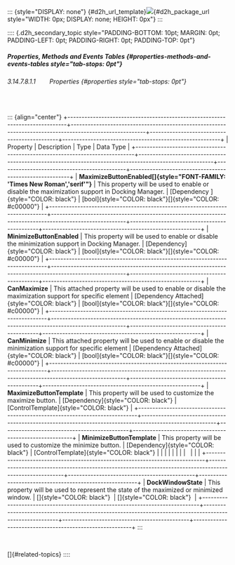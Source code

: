 ::: {style="DISPLAY: none"}
[](ms-xhelp:///?Id=d2h_url_template){#d2h_url_template}![](!package_url!){#d2h_package_url style="WIDTH: 0px; DISPLAY: none; HEIGHT: 0px"}
:::

:::: {.d2h_secondary_topic style="PADDING-BOTTOM: 10pt; MARGIN: 0pt; PADDING-LEFT: 0pt; PADDING-RIGHT: 0pt; PADDING-TOP: 0pt"}
##### Properties, Methods and Events Tables {#properties-methods-and-events-tables style="tab-stops: 0pt"}

###### 3.14.7.8.1.1        Properties {#properties style="tab-stops: 0pt"}

 

::: {align="center"}
+-----------------------------------------------------------------------------+--------------------------------------------------------------------------------------------------------+---------------------------------------------+--------------------------------------------------------+
| Property                                                                    | Description                                                                                            | Type                                        | Data Type                                              |
+-----------------------------------------------------------------------------+--------------------------------------------------------------------------------------------------------+---------------------------------------------+--------------------------------------------------------+
| **MaximizeButtonEnabled[]{style="FONT-FAMILY: 'Times New Roman','serif'"}** | This property will be used to enable or disable the maximization support in Docking Manager.           | [Dependency ]{style="COLOR: black"}         | [bool]{style="COLOR: black"}[]{style="COLOR: #c00000"} |
+-----------------------------------------------------------------------------+--------------------------------------------------------------------------------------------------------+---------------------------------------------+--------------------------------------------------------+
| **MinimizeButtonEnabled**                                                   | This property will be used to enable or disable the minimization support in Docking Manager.           | [Dependency]{style="COLOR: black"}          | [bool]{style="COLOR: black"}[]{style="COLOR: #c00000"} |
+-----------------------------------------------------------------------------+--------------------------------------------------------------------------------------------------------+---------------------------------------------+--------------------------------------------------------+
| **CanMaximize**                                                             | This attached property will be used to enable or disable the maximization support for specific element | [Dependency Attached]{style="COLOR: black"} | [bool]{style="COLOR: black"}[]{style="COLOR: #c00000"} |
+-----------------------------------------------------------------------------+--------------------------------------------------------------------------------------------------------+---------------------------------------------+--------------------------------------------------------+
| **CanMinimize**                                                             | This attached property will be used to enable or disable the minimization support for specific element | [Dependency Attached]{style="COLOR: black"} | [bool]{style="COLOR: black"}[]{style="COLOR: #c00000"} |
+-----------------------------------------------------------------------------+--------------------------------------------------------------------------------------------------------+---------------------------------------------+--------------------------------------------------------+
| **MaximizeButtonTemplate**                                                  | This property will be used to customize the maximize button.                                           | [Dependency]{style="COLOR: black"}          | [ControlTemplate]{style="COLOR: black"}                |
+-----------------------------------------------------------------------------+--------------------------------------------------------------------------------------------------------+---------------------------------------------+--------------------------------------------------------+
| **MinimizeButtonTemplate**                                                  | This property will be used to customize the minimize button.                                           | [Dependency]{style="COLOR: black"}          | [ControlTemplate]{style="COLOR: black"}                |
|                                                                             |                                                                                                        |                                             |                                                        |
|                                                                             |                                                                                                        |                                             |                                                        |
+-----------------------------------------------------------------------------+--------------------------------------------------------------------------------------------------------+---------------------------------------------+--------------------------------------------------------+
| **DockWindowState**                                                         | This property will be used to represent the state of the maximized or minimized window.                | []{style="COLOR: black"}                    | []{style="COLOR: black"}                               |
+-----------------------------------------------------------------------------+--------------------------------------------------------------------------------------------------------+---------------------------------------------+--------------------------------------------------------+
:::

 

[]{#related-topics}
::::
